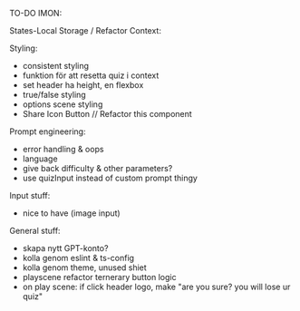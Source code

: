 TO-DO IMON:

States-Local Storage / Refactor Context:

Styling:

- consistent styling
- funktion för att resetta quiz i context
- set header ha height, en flexbox
- true/false styling
- options scene styling
- Share Icon Button // Refactor this component

Prompt engineering:

- error handling & oops
- language
- give back difficulty & other parameters?
- use quizInput instead of custom prompt thingy

Input stuff:

- nice to have (image input)

General stuff:

- skapa nytt GPT-konto?
- kolla genom eslint & ts-config
- kolla genom theme, unused shiet
- playscene refactor ternerary button logic
- on play scene: if click header logo, make "are you sure? you will lose ur quiz"
